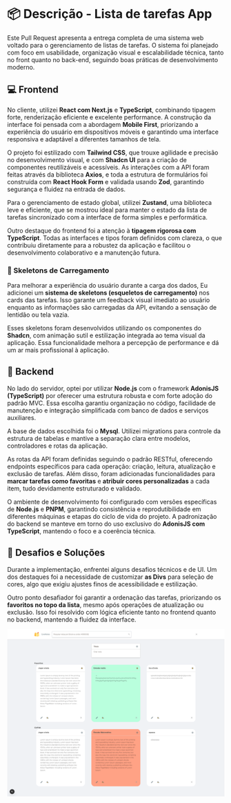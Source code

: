 # 📦 Descrição - Lista de tarefas App

Este Pull Request apresenta a entrega completa de uma sistema web voltado para o gerenciamento de listas de tarefas. O sistema foi planejado com foco em usabilidade, organização visual e escalabilidade técnica, tanto no front quanto no back-end, seguindo boas práticas de desenvolvimento moderno.

## 💻 Frontend

No cliente, utilizei **React com Next.js** e **TypeScript**, combinando tipagem forte, renderização eficiente e excelente performance. A construção da interface foi pensada com a abordagem **Mobile First**, priorizando a experiência do usuário em dispositivos móveis e garantindo uma interface responsiva e adaptável a diferentes tamanhos de tela.

O projeto foi estilizado com **Tailwind CSS**, que trouxe agilidade e precisão no desenvolvimento visual, e com **Shadcn UI** para a criação de componentes reutilizáveis e acessíveis. As interações com a API foram feitas através da biblioteca **Axios**, e toda a estrutura de formulários foi construída com **React Hook Form** e validada usando **Zod**, garantindo segurança e fluidez na entrada de dados.

Para o gerenciamento de estado global, utilizei **Zustand**, uma biblioteca leve e eficiente, que se mostrou ideal para manter o estado da lista de tarefas sincronizado com a interface de forma simples e performática.

Outro destaque do frontend foi a atenção à **tipagem rigorosa com TypeScript**. Todas as interfaces e tipos foram definidos com clareza, o que contribuiu diretamente para a robustez da aplicação e facilitou o desenvolvimento colaborativo e a manutenção futura.


### 🦴 Skeletons de Carregamento

Para melhorar a experiência do usuário durante a carga dos dados, Eu adicionei um **sistema de skeletons (esqueletos de carregamento)** nos cards das tarefas. Isso garante um feedback visual imediato ao usuário enquanto as informações são carregadas da API, evitando a sensação de lentidão ou tela vazia.

Esses skeletons foram desenvolvidos utilizando os componentes do **Shadcn**, com animação sutil e estilização integrada ao tema visual da aplicação. Essa funcionalidade melhora a percepção de performance e dá um ar mais profissional à aplicação.

## 🔧 Backend

No lado do servidor, optei por utilizar **Node.js** com o framework **AdonisJS (TypeScript)** por oferecer uma estrutura robusta e com forte adoção do padrão MVC. Essa escolha garantiu organização no código, facilidade de manutenção e integração simplificada com banco de dados e serviços auxiliares.

A base de dados escolhida foi o **Mysql**. Utilizei migrations para controle da estrutura de tabelas e mantive a separação clara entre modelos, controladores e rotas da aplicação.

As rotas da API foram definidas seguindo o padrão RESTful, oferecendo endpoints específicos para cada operação: criação, leitura, atualização e exclusão de tarefas. Além disso, foram adicionadas funcionalidades para **marcar tarefas como favoritas** e **atribuir cores personalizadas** a cada item, tudo devidamente estruturado e validado.

O ambiente de desenvolvimento foi configurado com versões específicas de **Node.js** e **PNPM**, garantindo consistência e reprodutibilidade em diferentes máquinas e etapas do ciclo de vida do projeto. A padronização do backend se manteve em torno do uso exclusivo do **AdonisJS com TypeScript**, mantendo o foco e a coerência técnica.



## 🧪 Desafios e Soluções

Durante a implementação, enfrentei alguns desafios técnicos e de UI. Um dos destaques foi a necessidade de customizar  **as Divs** para seleção de cores, algo que exigiu ajustes finos de acessibilidade e estilização.

Outro ponto desafiador foi garantir a ordenação das tarefas, priorizando os **favoritos no topo da lista**, mesmo após operações de atualização ou exclusão. Isso foi resolvido com lógica eficiente tanto no frontend quanto no backend, mantendo a fluidez da interface.

![Interface do Sistema](./Screen.png)

